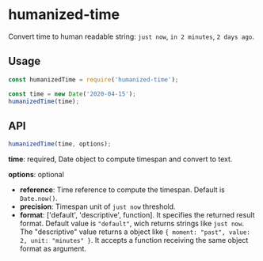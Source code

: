 # humanized-time

Convert time to human readable string: `just now`, `in 2 minutes`, `2 days ago`.

## Usage

```js
const humanizedTime = require('humanized-time');

const time = new Date('2020-04-15');
humanizedTime(time);
```

## API

```js
humanizedTime(time, options);
```

**time**: required, Date object to compute timespan and convert to text.

**options**: optional

- **reference**: Time reference to compute the timespan. Default is `Date.now()`.
- **precision**: Timespan unit of `just now` threshold.
- **format**: ['default', 'descriptive', function]. It specifies the returned result format. Default value is `"default"`, wich returns strings like `just now`. The "descriptive" value returns a object like `{ moment: "past", value: 2, unit: "minutes" }`. It accepts a function receiving the same object format as argument.
